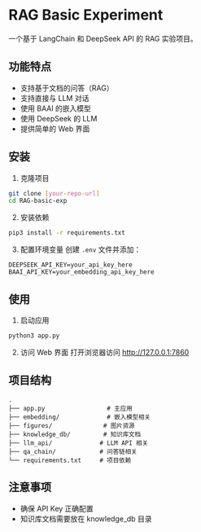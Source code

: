 # RAG Basic Experiment

一个基于 LangChain 和 DeepSeek API 的 RAG 实验项目。

## 功能特点

- 支持基于文档的问答（RAG）
- 支持直接与 LLM 对话
- 使用 BAAI 的嵌入模型
- 使用 DeepSeek 的 LLM
- 提供简单的 Web 界面

## 安装

1. 克隆项目
```bash
git clone [your-repo-url]
cd RAG-basic-exp
```

2. 安装依赖
```bash
pip3 install -r requirements.txt
```

3. 配置环境变量
创建 `.env` 文件并添加：
```
DEEPSEEK_API_KEY=your_api_key_here
BAAI_API_KEY=your_embedding_api_key_here
```

## 使用

1. 启动应用
```bash
python3 app.py
```

2. 访问 Web 界面
打开浏览器访问 http://127.0.0.1:7860

## 项目结构

```
.
├── app.py                 # 主应用
├── embedding/             # 嵌入模型相关
├── figures/              # 图片资源
├── knowledge_db/         # 知识库文档
├── llm_api/             # LLM API 相关
├── qa_chain/            # 问答链相关
└── requirements.txt     # 项目依赖
```

## 注意事项

- 确保 API Key 正确配置
- 知识库文档需要放在 knowledge_db 目录
